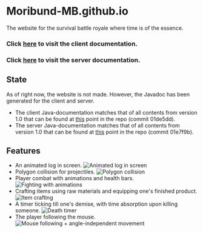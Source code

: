 # Moribund-MB.github.io
The website for the survival battle royale where time is of the essence.

### Click [here](https://moribund-mb.github.io/javadoc/client/) to visit the client documentation.
### Click [here](https://moribund-mb.github.io/javadoc/server/) to visit the server documentation.

## State
As of right now, the website is not made. However, the Javadoc has been generated for the client and server. 
- The client Java-documentation matches that of all contents from version 1.0 that can be found at [this](https://github.com/Moribund-MB/Moribund-Client/tree/01de5dd7f2a10f7c234dfb2bccb4df804ba6541b) point in the repo (commit 01de5dd).
- The server Java-documentation matches that of all contents from version 1.0 that can be found at [this](https://github.com/Moribund-MB/Moribund-Server/tree/01e7f9b8175db9ba4f8e519cc274f88258a752b6) point in the repo (commit 01e7f9b).

## Features
- An animated log in screen.
![Animated log in screen](https://vgy.me/hplBMw.gif)
- Polygon collision for projectiles.
![Polygon collision](https://vgy.me/4ZY4aq.gif)
- Player combat with animations and health bars.
![Fighting with animations](https://vgy.me/BOpznQ.gif)
- Crafting items using raw materials and equipping one's finished product.
![Item crafting](https://vgy.me/zKRwf2.gif)
- A timer ticking till one's demise, with time absorption upon killing someone.
![Death timer](https://vgy.me/OjIPKm.gif)
- The player following the mouse.
![Mouse following + angle-independent movement](https://vgy.me/Ga7xWH.gif)